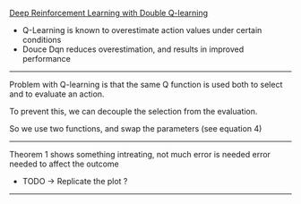 [Deep Reinforcement Learning with Double Q-learning](https://arxiv.org/pdf/1509.06461.pdf)

- Q-Learning is known to overestimate action values under certain conditions
- Douce Dqn reduces overestimation, and results in improved performance

----

Problem with Q-learning is that the same Q function is used both to select and to evaluate an action. 

To prevent this, we can decouple the selection from the evaluation.

So we use two functions, and swap the parameters (see equation 4)

----
Theorem 1 shows something intreating, not much error is needed error needed to affect the outcome

- TODO -> Replicate the plot ?

---



